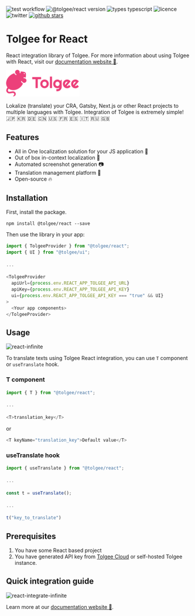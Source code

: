 ![test workflow](https://github.com/tolgee/tolgee-js/actions/workflows/test.yml/badge.svg)
![@tolgee/react version](https://img.shields.io/npm/v/@tolgee/react?label=%40tolgee%2Freact)
![types typescript](https://img.shields.io/badge/Types-Typescript-blue)
![licence](https://img.shields.io/github/license/tolgee/tolgee-js)
![twitter](https://img.shields.io/twitter/follow/Tolgee_i18n?style=social)
[![github stars](https://img.shields.io/github/stars/tolgee/tolgee-js?style=social)](https://github.com/tolgee/tolgee-js)

# Tolgee for React

React integration library of Tolgee. For more information about using Tolgee with React, visit our
[documentation website 📖](https://tolgee.io/docs/web/using_with_react/installation). 

[<img src="https://raw.githubusercontent.com/tolgee/documentation/main/tolgee_logo_text.svg" alt="Tolgee" width="200" />](https://tolgee.io)

Lokalize (translate) your CRA, Gatsby, Next.js or other React projects to multiple languages with Tolgee. Integration of
Tolgee is extremely simple! 🇯🇵 🇰🇷 🇩🇪 🇨🇳 🇺🇸 🇫🇷 🇪🇸 🇮🇹 🇷🇺 🇬🇧

## Features
 - All in One localization solution for your JS application 🙌
 - Out of box in-context localization 🎉
 - Automated screenshot generation 📷
 - Translation management platform 🎈
 - Open-source 🔥

## Installation

First, install the package.

    npm install @tolgee/react --save

Then use the library in your app:

```typescript jsx
import { TolgeeProvider } from "@tolgee/react";
import { UI } from "@tolgee/ui";

...

<TolgeeProvider
  apiUrl={process.env.REACT_APP_TOLGEE_API_URL}
  apiKey={process.env.REACT_APP_TOLGEE_API_KEY}
  ui={process.env.REACT_APP_TOLGEE_API_KEY === "true" && UI}
>
  <Your app components>
</TolgeeProvider>
```

## Usage

![react-infinite](https://user-images.githubusercontent.com/18496315/137308502-844f5ccf-1895-414d-bf40-6707cb691853.gif)

To translate texts using Tolgee React integration, you can use `T` component or `useTranslate` hook.

### T component

```typescript jsx
import { T } from "@tolgee/react";

...

<T>translation_key</T>
```

or

```typescript jsx
<T keyName="translation_key">Default value</T>
```

### useTranslate hook

```javascript
import { useTranslate } from "@tolgee/react";

...

const t = useTranslate();

...

t("key_to_translate")
```

## Prerequisites

1. You have some React based project
2. You have generated API key from [Tolgee Cloud](https://app.tolgee.io) or self-hosted Tolgee instance.

## Quick integration guide

![react-integrate-infinite](https://user-images.githubusercontent.com/18496315/137310546-d4addbe2-4825-4262-bd18-b731b1941bce.gif)

Learn more at our [documentation website 📖](https://tolgee.io). 
